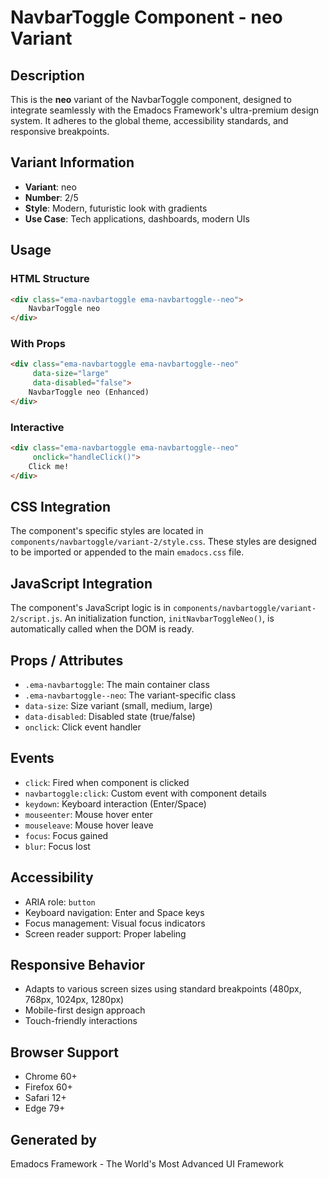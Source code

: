 # NavbarToggle Component - neo Variant

## Description
This is the **neo** variant of the NavbarToggle component, designed to integrate seamlessly with the Emadocs Framework's ultra-premium design system. It adheres to the global theme, accessibility standards, and responsive breakpoints.

## Variant Information
- **Variant**: neo
- **Number**: 2/5
- **Style**: Modern, futuristic look with gradients
- **Use Case**: Tech applications, dashboards, modern UIs

## Usage

### HTML Structure
```html
<div class="ema-navbartoggle ema-navbartoggle--neo">
    NavbarToggle neo
</div>
```

### With Props
```html
<div class="ema-navbartoggle ema-navbartoggle--neo" 
     data-size="large" 
     data-disabled="false">
    NavbarToggle neo (Enhanced)
</div>
```

### Interactive
```html
<div class="ema-navbartoggle ema-navbartoggle--neo" 
     onclick="handleClick()">
    Click me!
</div>
```

## CSS Integration
The component's specific styles are located in `components/navbartoggle/variant-2/style.css`. These styles are designed to be imported or appended to the main `emadocs.css` file.

## JavaScript Integration
The component's JavaScript logic is in `components/navbartoggle/variant-2/script.js`. An initialization function, `initNavbarToggleNeo()`, is automatically called when the DOM is ready.

## Props / Attributes
- `.ema-navbartoggle`: The main container class
- `.ema-navbartoggle--neo`: The variant-specific class
- `data-size`: Size variant (small, medium, large)
- `data-disabled`: Disabled state (true/false)
- `onclick`: Click event handler

## Events
- `click`: Fired when component is clicked
- `navbartoggle:click`: Custom event with component details
- `keydown`: Keyboard interaction (Enter/Space)
- `mouseenter`: Mouse hover enter
- `mouseleave`: Mouse hover leave
- `focus`: Focus gained
- `blur`: Focus lost

## Accessibility
- ARIA role: `button`
- Keyboard navigation: Enter and Space keys
- Focus management: Visual focus indicators
- Screen reader support: Proper labeling

## Responsive Behavior
- Adapts to various screen sizes using standard breakpoints (480px, 768px, 1024px, 1280px)
- Mobile-first design approach
- Touch-friendly interactions

## Browser Support
- Chrome 60+
- Firefox 60+
- Safari 12+
- Edge 79+

## Generated by
Emadocs Framework - The World's Most Advanced UI Framework
